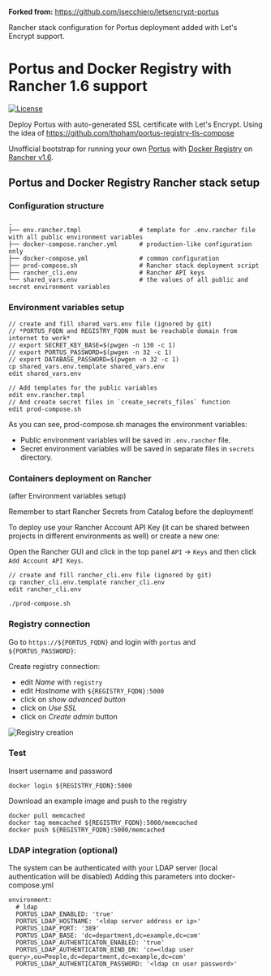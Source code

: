 **Forked from:**
https://github.com/jsecchiero/letsencrypt-portus

Rancher stack configuration for Portus deployment added with Let's Encrypt support.

# Portus and Docker Registry with Rancher 1.6 support

[![License](https://img.shields.io/github/license/mgbi/rancher-portus.svg?maxAge=8600)]()

Deploy Portus with auto-generated SSL certificate with Let's Encrypt.
Using the idea of https://github.com/thpham/portus-registry-tls-compose

Unofficial bootstrap for running your own [Portus](http://port.us.org/) with [Docker Registry](https://docs.docker.com/registry/)
on [Rancher v1.6](https://rancher.com/docs/rancher/v1.6/en/).

## Portus and Docker Registry Rancher stack setup

### Configuration structure
```
.
├── env.rancher.tmpl                # template for .env.rancher file with all public environment variables
├── docker-compose.rancher.yml      # production-like configuration only
├── docker-compose.yml              # common configuration
├── prod-compose.sh                 # Rancher stack deployment script
├── rancher_cli.env                 # Rancher API keys
└── shared_vars.env                 # the values of all public and secret environment variables
```

### Environment variables setup
```
// create and fill shared_vars.env file (ignored by git)
// *PORTUS_FQDN and REGISTRY_FQDN must be reachable domain from internet to work*
// export SECRET_KEY_BASE=$(pwgen -n 130 -c 1)
// export PORTUS_PASSWORD=$(pwgen -n 32 -c 1)
// export DATABASE_PASSWORD=$(pwgen -n 32 -c 1)
cp shared_vars.env.template shared_vars.env
edit shared_vars.env

// Add templates for the public variables
edit env.rancher.tmpl
// And create secret files in `create_secrets_files` function
edit prod-compose.sh
```
As you can see, prod-compose.sh manages the environment variables:
* Public environment variables will be saved in `.env.rancher` file.
* Secret environment variables will be saved in separate files in `secrets` directory.

### Containers deployment on Rancher
(after Environment variables setup)

Remember to start Rancher Secrets from Catalog before the deployment!

To deploy use your Rancher Account API Key (it can be shared between projects
in different environments as well) or create a new one:

Open the Rancher GUI and click in the top panel `API` → `Keys` and then click
`Add Account API Keys`.
```
// create and fill rancher_cli.env file (ignored by git)
cp rancher_cli.env.template rancher_cli.env
edit rancher_cli.env

./prod-compose.sh
```

### Registry connection
Go to `https://${PORTUS_FQDN}` and login with `portus` and `${PORTUS_PASSWORD}`:

Create registry connection:
- edit _Name_ with `registry`
- edit _Hostname_ with `${REGISTRY_FQDN}:5000`
- click on _show advanced button_
- click on _Use SSL_
- click on _Create admin_ button

![Registry creation](./doc/registry.png)

### Test
Insert username and password
```
docker login ${REGISTRY_FQDN}:5000
```

Download an example image and push to the registry
```
docker pull memcached
docker tag memcached ${REGISTRY_FQDN}:5000/memcached
docker push ${REGISTRY_FQDN}:5000/memcached
```

### LDAP integration (optional)
The system can be authenticated with your LDAP server (local authentication will be disabled)
Adding this parameters into docker-compose.yml

```
environment:
  # ldap
  PORTUS_LDAP_ENABLED: 'true'
  PORTUS_LDAP_HOSTNAME: '<ldap server address or ip>'
  PORTUS_LDAP_PORT: '389'
  PORTUS_LDAP_BASE: 'dc=department,dc=example,dc=com'
  PORTUS_LDAP_AUTHENTICATON_ENABLED: 'true'
  PORTUS_LDAP_AUTHENTICATON_BIND_DN: 'cn=<ldap user query>,ou=People,dc=department,dc=example,dc=com'
  PORTUS_LDAP_AUTHENTICATON_PASSWORD: '<ldap cn user password>'
```

